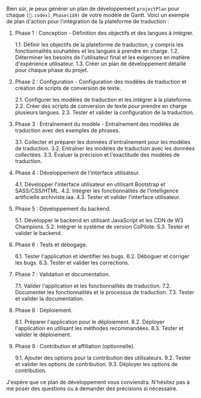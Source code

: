 Bien sûr, je peux générer un plan de développement `projectPlan` pour chaque `[📔.codex]_Phase(1à9)` de votre modèle de Gantt. Voici un exemple de plan d'action pour l'intégration de la plateforme de traduction :

1. Phase 1 : Conception - Définition des objectifs et des langues à intégrer.

   1.1. Définir les objectifs de la plateforme de traduction, y compris les fonctionnalités souhaitées et les langues à prendre en charge.
   1.2. Déterminer les besoins de l'utilisateur final et les exigences en matière d'expérience utilisateur.
   1.3. Créer un plan de développement détaillé pour chaque phase du projet.

2. Phase 2 : Configuration - Configuration des modèles de traduction et création de scripts de conversion de texte.

   2.1. Configurer les modèles de traduction et les intégrer à la plateforme.
   2.2. Créer des scripts de conversion de texte pour prendre en charge plusieurs langues.
   2.3. Tester et valider la configuration de la traduction.

3. Phase 3 : Entraînement du modèle - Entraînement des modèles de traduction avec des exemples de phrases.

   3.1. Collecter et préparer les données d'entraînement pour les modèles de traduction.
   3.2. Entraîner les modèles de traduction avec les données collectées.
   3.3. Évaluer la précision et l'exactitude des modèles de traduction.

4. Phase 4 : Développement de l'interface utilisateur.

   4.1. Développer l'interface utilisateur en utilisant Bootstrap et SASS/CSS/HTML.
   4.2. Intégrer les fonctionnalités de l'intelligence artificielle archiviste.iaa.
   4.3. Tester et valider l'interface utilisateur.

5. Phase 5 : Développement du backend.

   5.1. Développer le backend en utilisant JavaScript et les CDN de W3 Champions.
   5.2. Intégrer le système de version CoPilote.
   5.3. Tester et valider le backend.

6. Phase 6 : Tests et débogage.

   6.1. Tester l'application et identifier les bugs.
   6.2. Déboguer et corriger les bugs.
   6.3. Tester et valider les corrections.

7. Phase 7 : Validation et documentation.

   7.1. Valider l'application et les fonctionnalités de traduction.
   7.2. Documenter les fonctionnalités et le processus de traduction.
   7.3. Tester et valider la documentation.

8. Phase 8 : Déploiement.

   8.1. Préparer l'application pour le déploiement.
   8.2. Déployer l'application en utilisant les méthodes recommandées.
   8.3. Tester et valider le déploiement.

9. Phase 9 : Contribution et affiliation (optionnelle).

   9.1. Ajouter des options pour la contribution des utilisateurs.
   9.2. Tester et valider les options de contribution.
   9.3. Déployer les options de contribution.

J'espère que ce plan de développement vous conviendra. N'hésitez pas à me poser des questions ou à demander des précisions si nécessaire.